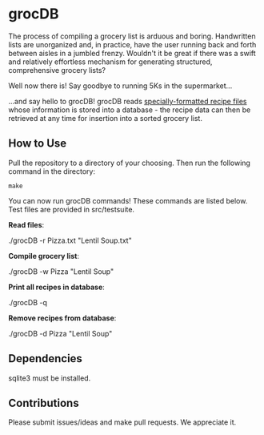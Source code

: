 # grocDB

The process of compiling a grocery list is arduous and boring. Handwritten lists are unorganized and, in practice, have the user running back and forth between aisles in a jumbled frenzy. Wouldn't it be great if there was a swift and relatively effortless mechanism for generating structured, comprehensive grocery lists?

Well now there is! Say goodbye to running 5Ks in the supermarket...

...and say hello to grocDB! grocDB reads <a href="https://github.com/nskins/grocDB/wiki/Recipe-File-Format">specially-formatted recipe files</a> whose information is stored into a database - the recipe data can then be retrieved at any time for insertion into a sorted grocery list.

## How to Use

Pull the repository to a directory of your choosing. Then run the following command in the directory:

```shell
make
```

You can now run grocDB commands! These commands are listed below. Test files are provided in src/testsuite.

**Read files**: 

./grocDB -r Pizza.txt "Lentil Soup.txt"

**Compile grocery list**: 

./grocDB -w Pizza "Lentil Soup"

**Print all recipes in database**:

./grocDB -q

**Remove recipes from database**: 

./grocDB -d Pizza "Lentil Soup"

## Dependencies

sqlite3 must be installed. 

## Contributions

Please submit issues/ideas and make pull requests. We appreciate it.
